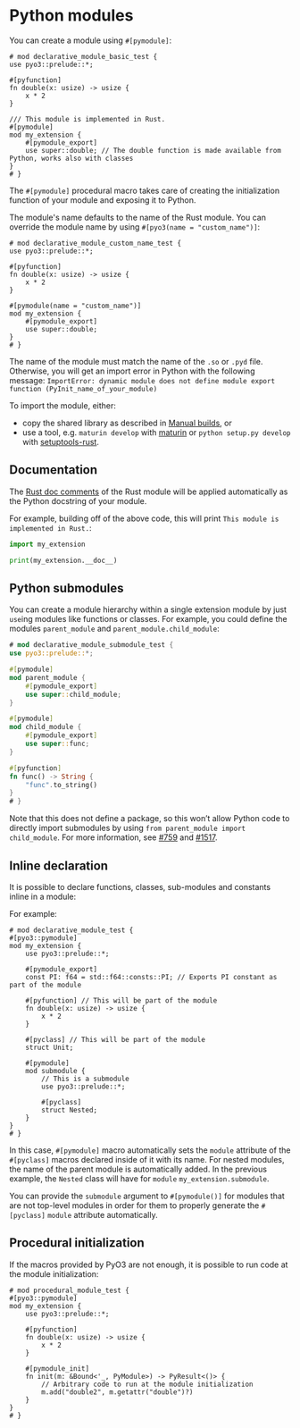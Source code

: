 # Python modules

You can create a module using `#[pymodule]`:

```rust,no_run
# mod declarative_module_basic_test {
use pyo3::prelude::*;

#[pyfunction]
fn double(x: usize) -> usize {
    x * 2
}

/// This module is implemented in Rust.
#[pymodule]
mod my_extension {
    #[pymodule_export]
    use super::double; // The double function is made available from Python, works also with classes
}
# }
```

The `#[pymodule]` procedural macro takes care of creating the initialization function of your
module and exposing it to Python.

The module's name defaults to the name of the Rust module. You can override the module name by
using `#[pyo3(name = "custom_name")]`:

```rust,no_run
# mod declarative_module_custom_name_test {
use pyo3::prelude::*;

#[pyfunction]
fn double(x: usize) -> usize {
    x * 2
}

#[pymodule(name = "custom_name")]
mod my_extension {
    #[pymodule_export]
    use super::double;
}
# }
```

The name of the module must match the name of the `.so` or `.pyd`
file. Otherwise, you will get an import error in Python with the following message:
`ImportError: dynamic module does not define module export function (PyInit_name_of_your_module)`

To import the module, either:
 - copy the shared library as described in [Manual builds](building-and-distribution.md#manual-builds), or
 - use a tool, e.g. `maturin develop` with [maturin](https://github.com/PyO3/maturin) or
`python setup.py develop` with [setuptools-rust](https://github.com/PyO3/setuptools-rust).

## Documentation

The [Rust doc comments](https://doc.rust-lang.org/stable/book/ch03-04-comments.html) of the Rust module will be applied automatically as the Python docstring of your module.

For example, building off of the above code, this will print `This module is implemented in Rust.`:

```python
import my_extension

print(my_extension.__doc__)
```

## Python submodules

You can create a module hierarchy within a single extension module by just `use`ing modules like functions or classes.
For example, you could define the modules `parent_module` and `parent_module.child_module`:

```rust
# mod declarative_module_submodule_test {
use pyo3::prelude::*;

#[pymodule]
mod parent_module {
    #[pymodule_export]
    use super::child_module;
}

#[pymodule]
mod child_module {
    #[pymodule_export]
    use super::func;
}

#[pyfunction]
fn func() -> String {
    "func".to_string()
}
# }
```

Note that this does not define a package, so this won’t allow Python code to directly import
submodules by using `from parent_module import child_module`. For more information, see
[#759](https://github.com/PyO3/pyo3/issues/759) and
[#1517](https://github.com/PyO3/pyo3/issues/1517#issuecomment-808664021).

## Inline declaration

It is possible to declare functions, classes, sub-modules and constants inline in a module:

For example:
```rust,no_run
# mod declarative_module_test {
#[pyo3::pymodule]
mod my_extension {
    use pyo3::prelude::*;

    #[pymodule_export]
    const PI: f64 = std::f64::consts::PI; // Exports PI constant as part of the module

    #[pyfunction] // This will be part of the module
    fn double(x: usize) -> usize {
        x * 2
    }

    #[pyclass] // This will be part of the module
    struct Unit;

    #[pymodule]
    mod submodule {
        // This is a submodule
        use pyo3::prelude::*;
                
        #[pyclass]
        struct Nested;
    }
}
# }
```

In this case, `#[pymodule]` macro automatically sets the `module` attribute of the `#[pyclass]` macros declared inside of it with its name.
For nested modules, the name of the parent module is automatically added.
In the previous example, the `Nested` class will have for `module` `my_extension.submodule`.

You can provide the `submodule` argument to `#[pymodule()]` for modules that are not top-level modules in order for them to properly generate the `#[pyclass]` `module` attribute automatically.

## Procedural initialization

If the macros provided by PyO3 are not enough, it is possible to run code at the module initialization:
```rust,no_run
# mod procedural_module_test {
#[pyo3::pymodule]
mod my_extension {
    use pyo3::prelude::*;

    #[pyfunction]
    fn double(x: usize) -> usize {
        x * 2
    }

    #[pymodule_init]
    fn init(m: &Bound<'_, PyModule>) -> PyResult<()> {
        // Arbitrary code to run at the module initialization
        m.add("double2", m.getattr("double")?)
    }
}
# }
```